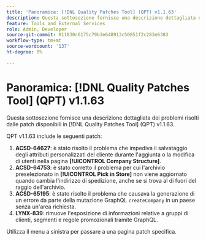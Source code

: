 ```yaml
---
title: 'Panoramica: [!DNL Quality Patches Tool] (QPT) v1.1.63'
description: Questa sottosezione fornisce una descrizione dettagliata dei problemi risolti dalle patch disponibili in  [!DNL Quality Patches Tool] (QPT) v1.1.63.
feature: Tools and External Services
role: Admin, Developer
source-git-commit: 011830c6175c79b3e648913c50851f2c283e6383
workflow-type: tm+mt
source-wordcount: '137'
ht-degree: 0%

---
```


# Panoramica: [!DNL Quality Patches Tool] (QPT) v1.1.63

Questa sottosezione fornisce una descrizione dettagliata dei problemi risolti dalle patch disponibili in [!DNL Quality Patches Tool] (QPT) v1.1.63.

QPT v1.1.63 include le seguenti patch:

1. **ACSD-64627**: è stato risolto il problema che impediva il salvataggio degli attributi personalizzati del cliente durante l&#39;aggiunta o la modifica di utenti nella pagina **[!UICONTROL Company Structure]**.
1. **ACSD-64753**: è stato corretto il problema per cui l&#39;archivio preselezionato in **[!UICONTROL Pick in Store]** non viene aggiornato quando cambia l&#39;indirizzo di spedizione, anche se si trova al di fuori del raggio dell&#39;archivio.
1. **ACSD-65195**: è stato risolto il problema che causava la generazione di un errore da parte della mutazione GraphQL `createCompany` in un paese senza un&#39;area richiesta.
1. **LYNX-839**: rimuove l&#39;esposizione di informazioni relative a gruppi di clienti, segmenti e regole promozionali tramite GraphQL.

Utilizza il menu a sinistra per passare a una pagina patch specifica.
